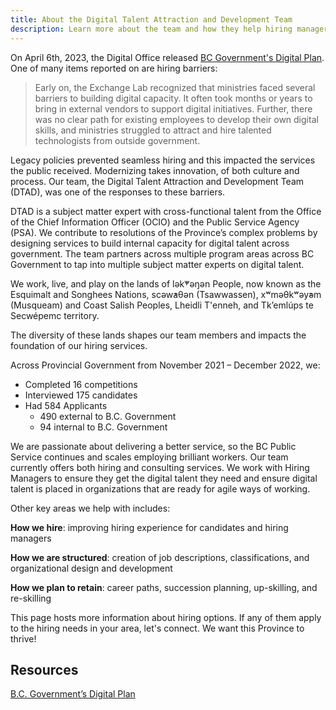 ```yaml
---
title: About the Digital Talent Attraction and Development Team
description: Learn more about the team and how they help hiring managers fill their vacant BC Government jobs. 
---
```


On April 6th, 2023, the Digital Office released [BC Government's Digital Plan](https://www2.gov.bc.ca/assets/gov/data/digital-government/digital-plan.pdf). One of many items reported on are hiring barriers:


> Early on, the Exchange Lab recognized that ministries faced several barriers to building digital capacity. It often took months or years to bring in external vendors to support digital initiatives. Further, there was no clear path for existing employees to develop their own digital skills, and ministries struggled to attract and hire talented technologists from outside government.


Legacy policies prevented seamless hiring and this impacted the services the public received. Modernizing takes innovation, of both culture and process. Our team, the Digital Talent Attraction and Development Team (DTAD), was one of the responses to these barriers. 


DTAD is a subject matter expert with cross-functional talent from the Office of the Chief Information Officer (OCIO) and the Public Service Agency (PSA). We contribute to resolutions of the Province’s complex problems by designing services to build internal capacity for digital talent across government. The team partners across multiple program areas across BC Government to tap into multiple subject matter experts on digital talent.
 

We work, live, and play on the lands of lək̓ʷəŋən People, now known as the Esquimalt and Songhees Nations, scəw̓aθən (Tsawwassen), xʷməθkʷəy̓əm (Musqueam) and Coast Salish Peoples, Lheidli T'enneh, and Tk’emlúps te Secwépemc territory. 


The diversity of these lands shapes our team members and impacts the foundation of our hiring services. 


Across Provincial Government from November 2021 – December 2022, we: 

- Completed 16 competitions 
- Interviewed 175 candidates 
- Had 584 Applicants
    - 490 external to B.C. Government
    - 94 internal to B.C. Government

We are passionate about delivering a better service, so the BC Public Service continues and scales employing brilliant workers. Our team currently offers both hiring and consulting services. We work with Hiring Managers to ensure they get the digital talent they need and ensure digital talent is placed in organizations that are ready for agile ways of working.   


Other key areas we help with includes:  


**How we hire**: improving hiring experience for candidates and hiring managers
    
**How we are structured**: creation of job descriptions, classifications, and organizational design and development

**How we plan to retain**: career paths, succession planning, up-skilling, and re-skilling
  
This page hosts more information about hiring options. If any of them apply to the hiring needs in your area, let's connect. We want this Province to thrive!
 

## Resources
  
[B.C. Government’s Digital Plan](https://www2.gov.bc.ca/assets/gov/data/digital-government/digital-plan.pdf)
